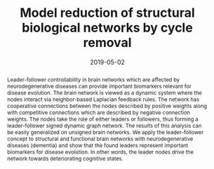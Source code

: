 ---
title: 'Model reduction of structural biological networks by cycle removal'

# Authors
# If you created a profile for a user (e.g. the default `admin` user), write the username (folder name) here
# and it will be replaced with their full name and linked to their profile.
authors:
  - Amirhessam Tahmassebi
  - Behshad Mohebali
  - Lisa Meyer-Baese
  - admin
  - Katja Pinker
  - Anke Meyer-Baese

# Author notes (optional)
author_notes: ''

date: '2019-05-02'
doi: ''

# Schedule page publish date (NOT publication's date).
publishDate: ''

# Publication type.
# Legend: 0 = Uncategorized; 1 = Conference paper; 2 = Journal article;
# 3 = Preprint / Working Paper; 4 = Report; 5 = Book; 6 = Book section;
# 7 = Thesis; 8 = Patent
publication_types: ['1']

# Publication name and optional abbreviated publication name.
publication: In *Proceedings of the SPIE, Smart Biomedical and Physiological Sensor Technology XVI*
publication_short: ''

abstract: 'Leader-follower controllability in brain networks which are affected by neurodegenerative diseases can provide important biomarkers relevant for disease evolution. The brain network is viewed as a dynamic system where the nodes interact via neighbor-based Laplacian feedback rules. The network has cooperative connections between the nodes described by positive weights along with competitive connections which are described by negative connection weights. The nodes take the role of either leaders or followers, thus forming a leader-follower signed dynamic graph network. The results of this analysis can be easily generalized on unsigned brain networks. We apply the leader-follower concept to structural and functional brain networks with neurodegenerative diseases (dementia) and show that the found leaders represent important biomarkers for disease evolution. In other words, the leader nodes drive the network towards deteriorating cognitive states.'

# Summary. An optional shortened abstract.
summary: ''

tags: ['Neural networks', 'Dynamic networks', 'Optimal control', 'Data science']

# Display this page in the Featured widget?
featured: false

# Custom links (uncomment lines below)
links:
  - name: Published version
    url: 'https://www.spiedigitallibrary.org/conference-proceedings-of-spie/11020/110200A/Determining-driver-nodes-in-dynamic-signed-biological-networks/10.1117/12.2519550.short'

url_pdf: ''
url_code: ''
url_dataset: ''
url_poster: ''
url_project: ''
url_slides: ''
url_source: ''
url_video: ''

# Featured image
# To use, add an image named `featured.jpg/png` to your page's folder.
image:
  caption: ''
  focal_point: ''
  preview_only: false

# Associated Projects (optional).
#   Associate this publication with one or more of your projects.
#   Simply enter your project's folder or file name without extension.
#   E.g. `internal-project` references `content/project/internal-project/index.md`.
#   Otherwise, set `projects: []`.
projects: []

# Slides (optional).
#   Associate this publication with Markdown slides.
#   Simply enter your slide deck's filename without extension.
#   E.g. `slides: "example"` references `content/slides/example/index.md`.
#   Otherwise, set `slides: ""`.
slides: ""
---